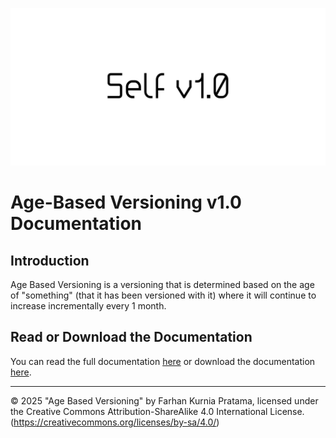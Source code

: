 ![selfv](./image/selfv.jpg)
# Age-Based Versioning v1.0 Documentation

## Introduction

Age Based Versioning is a versioning that is determined based on the age of "something" (that it has been versioned with it) where it will continue to increase incrementally every 1 month.

## Read or Download the Documentation

You can read the full documentation [here](Documentation/Age-Based-Versioning-Documentation_v1.0.pdf) or download the documentation [here](https://github.com/farhnkrnapratma/Age-Based-Versioning-v1.0/releases/tag/v1.0).

---

© 2025 "Age Based Versioning" by Farhan Kurnia Pratama, licensed under the Creative Commons Attribution-ShareAlike 4.0 International License.
(https://creativecommons.org/licenses/by-sa/4.0/)
